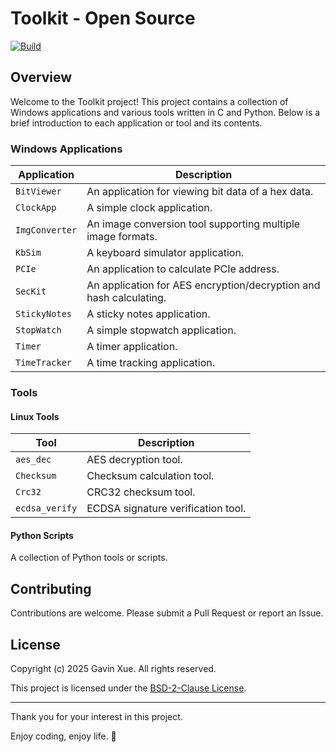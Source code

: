 # Toolkit - Open Source
[![Build](https://github.com/vinxue/Toolkit/actions/workflows/build.yml/badge.svg)](https://github.com/vinxue/Toolkit/actions/workflows/build.yml)


## Overview

Welcome to the Toolkit project! This project contains a collection of Windows applications and various tools written in C and Python. Below is a brief introduction to each application or tool and its contents.

### Windows Applications

| Application     | Description                                                           |
|-----------------|-----------------------------------------------------------------------|
| `BitViewer`     | An application for viewing bit data of a hex data.                    |
| `ClockApp`      | A simple clock application.                                           |
| `ImgConverter`  | An image conversion tool supporting multiple image formats.           |
| `KbSim`         | A keyboard simulator application.                                     |
| `PCIe`          | An application to calculate PCIe address.                             |
| `SecKit`        | An application for AES encryption/decryption and hash calculating.    |
| `StickyNotes`   | A sticky notes application.                                           |
| `StopWatch`     | A simple stopwatch application.                                       |
| `Timer`         | A timer application.                                                  |
| `TimeTracker`   | A time tracking application.                                          |

### Tools

#### Linux Tools

| Tool            | Description                                                           |
|-----------------|-----------------------------------------------------------------------|
| `aes_dec`       | AES decryption tool.                                                  |
| `Checksum`      | Checksum calculation tool.                                            |
| `Crc32`         | CRC32 checksum tool.                                                  |
| `ecdsa_verify`  | ECDSA signature verification tool.                                    |

#### Python Scripts

A collection of Python tools or scripts.

## Contributing

Contributions are welcome. Please submit a Pull Request or report an Issue.

## License

Copyright (c) 2025 Gavin Xue. All rights reserved.

This project is licensed under the [BSD-2-Clause License](LICENSE).

---

Thank you for your interest in this project.

Enjoy coding, enjoy life. 🌹
